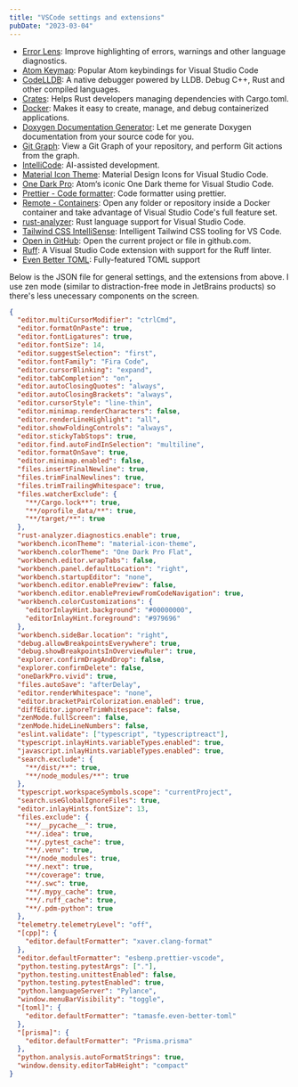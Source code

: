 ```yaml
---
title: "VSCode settings and extensions"
pubDate: "2023-03-04"
---
```


- [Error Lens](https://marketplace.visualstudio.com/items?itemName=usernamehw.errorlens): Improve highlighting of errors, warnings and other language diagnostics.
- [Atom Keymap](https://marketplace.visualstudio.com/items?itemName=ms-vscode.atom-keybindings): Popular Atom keybindings for Visual Studio Code
- [CodeLLDB](https://marketplace.visualstudio.com/items?itemName=vadimcn.vscode-lldb): A native debugger powered by LLDB. Debug C++, Rust and other compiled languages.
- [Crates](https://marketplace.visualstudio.com/items?itemName=serayuzgur.crates): Helps Rust developers managing dependencies with Cargo.toml.
- [Docker](https://marketplace.visualstudio.com/items?itemName=ms-azuretools.vscode-docker): Makes it easy to create, manage, and debug containerized applications.
- [Doxygen Documentation Generator](https://marketplace.visualstudio.com/items?itemName=cschlosser.doxdocgen): Let me generate Doxygen documentation from your source code for you.
- [Git Graph](https://marketplace.visualstudio.com/items?itemName=mhutchie.git-graph): View a Git Graph of your repository, and perform Git actions from the graph.
- [IntelliCode](https://marketplace.visualstudio.com/items?itemName=VisualStudioExptTeam.vscodeintellicode): AI-assisted development.
- [Material Icon Theme](https://marketplace.visualstudio.com/items?itemName=PKief.material-icon-theme): Material Design Icons for Visual Studio Code.
- [One Dark Pro](https://marketplace.visualstudio.com/items?itemName=zhuangtongfa.Material-theme): Atom‘s iconic One Dark theme for Visual Studio Code.
- [Prettier - Code formatter](https://marketplace.visualstudio.com/items?itemName=esbenp.prettier-vscode): Code formatter using prettier.
- [Remote - Containers](https://marketplace.visualstudio.com/items?itemName=ms-vscode-remote.remote-containers): Open any folder or repository inside a Docker container and take advantage of Visual Studio Code's full feature set.
- [rust-analyzer](https://marketplace.visualstudio.com/items?itemName=rust-lang.rust-analyzer): Rust language support for Visual Studio Code.
- [Tailwind CSS IntelliSense](https://marketplace.visualstudio.com/items?itemName=bradlc.vscode-tailwindcss): Intelligent Tailwind CSS tooling for VS Code.
- [Open in GitHub](https://marketplace.visualstudio.com/items?itemName=fabiospampinato.vscode-open-in-github): Open the current project or file in github.com.
- [Ruff](https://marketplace.visualstudio.com/items?itemName=charliermarsh.ruff): A Visual Studio Code extension with support for the Ruff linter.
- [Even Better TOML](https://marketplace.visualstudio.com/items?itemName=tamasfe.even-better-toml): Fully-featured TOML support

Below is the JSON file for general settings, and the extensions from above. I use zen mode (similar to distraction-free mode in JetBrains products) so there's less unecessary components on the screen.

```json
{
  "editor.multiCursorModifier": "ctrlCmd",
  "editor.formatOnPaste": true,
  "editor.fontLigatures": true,
  "editor.fontSize": 14,
  "editor.suggestSelection": "first",
  "editor.fontFamily": "Fira Code",
  "editor.cursorBlinking": "expand",
  "editor.tabCompletion": "on",
  "editor.autoClosingQuotes": "always",
  "editor.autoClosingBrackets": "always",
  "editor.cursorStyle": "line-thin",
  "editor.minimap.renderCharacters": false,
  "editor.renderLineHighlight": "all",
  "editor.showFoldingControls": "always",
  "editor.stickyTabStops": true,
  "editor.find.autoFindInSelection": "multiline",
  "editor.formatOnSave": true,
  "editor.minimap.enabled": false,
  "files.insertFinalNewline": true,
  "files.trimFinalNewlines": true,
  "files.trimTrailingWhitespace": true,
  "files.watcherExclude": {
    "**/Cargo.lock**": true,
    "**/oprofile_data/**": true,
    "**/target/**": true
  },
  "rust-analyzer.diagnostics.enable": true,
  "workbench.iconTheme": "material-icon-theme",
  "workbench.colorTheme": "One Dark Pro Flat",
  "workbench.editor.wrapTabs": false,
  "workbench.panel.defaultLocation": "right",
  "workbench.startupEditor": "none",
  "workbench.editor.enablePreview": false,
  "workbench.editor.enablePreviewFromCodeNavigation": true,
  "workbench.colorCustomizations": {
    "editorInlayHint.background": "#00000000",
    "editorInlayHint.foreground": "#979696"
  },
  "workbench.sideBar.location": "right",
  "debug.allowBreakpointsEverywhere": true,
  "debug.showBreakpointsInOverviewRuler": true,
  "explorer.confirmDragAndDrop": false,
  "explorer.confirmDelete": false,
  "oneDarkPro.vivid": true,
  "files.autoSave": "afterDelay",
  "editor.renderWhitespace": "none",
  "editor.bracketPairColorization.enabled": true,
  "diffEditor.ignoreTrimWhitespace": false,
  "zenMode.fullScreen": false,
  "zenMode.hideLineNumbers": false,
  "eslint.validate": ["typescript", "typescriptreact"],
  "typescript.inlayHints.variableTypes.enabled": true,
  "javascript.inlayHints.variableTypes.enabled": true,
  "search.exclude": {
    "**/dist/**": true,
    "**/node_modules/**": true
  },
  "typescript.workspaceSymbols.scope": "currentProject",
  "search.useGlobalIgnoreFiles": true,
  "editor.inlayHints.fontSize": 13,
  "files.exclude": {
    "**/__pycache__": true,
    "**/.idea": true,
    "**/.pytest_cache": true,
    "**/.venv": true,
    "**/node_modules": true,
    "**/.next": true,
    "**/coverage": true,
    "**/.swc": true,
    "**/.mypy_cache": true,
    "**/.ruff_cache": true,
    "**/.pdm-python": true
  },
  "telemetry.telemetryLevel": "off",
  "[cpp]": {
    "editor.defaultFormatter": "xaver.clang-format"
  },
  "editor.defaultFormatter": "esbenp.prettier-vscode",
  "python.testing.pytestArgs": ["."],
  "python.testing.unittestEnabled": false,
  "python.testing.pytestEnabled": true,
  "python.languageServer": "Pylance",
  "window.menuBarVisibility": "toggle",
  "[toml]": {
    "editor.defaultFormatter": "tamasfe.even-better-toml"
  },
  "[prisma]": {
    "editor.defaultFormatter": "Prisma.prisma"
  },
  "python.analysis.autoFormatStrings": true,
  "window.density.editorTabHeight": "compact"
}
```
